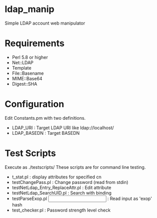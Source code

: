ldap_manip
==========

Simple LDAP account web manipulator

Requirements
============

* Perl 5.8 or higher
* Net::LDAP
* Template
* File::Basename
* MIME::Base64
* Digest::SHA

Configuration
=============

Edit Constants.pm with two definitions.

* LDAP_URI     : Target LDAP URI like ldap://localhost/
* LDAP_BASEDN  : Target BASEDN

Test Scripts
============

Execute as ./testscripts/<name>
These scripts are for command line testing.

* t_stat.pl <cn> : display attributes for specified cn
* testChangePass.pl <cn> : Change password (read from stdin)
* testNetLdap_Entry_ReplaceAttr.pl <cn> <bind> : Edit attribute
* testNetLdap_SearchUID.pl <cn> <bind> : Search with binding
* testParseExop.pl <input> : Read input as 'exop' hash
* test_checker.pl : Password strength level check

